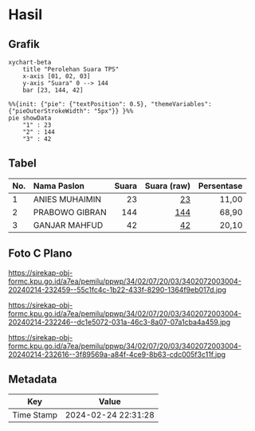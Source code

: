 # Hasil

## Grafik

```mermaid
xychart-beta
    title "Perolehan Suara TPS"
    x-axis [01, 02, 03]
    y-axis "Suara" 0 --> 144
    bar [23, 144, 42]
```

```mermaid
%%{init: {"pie": {"textPosition": 0.5}, "themeVariables": {"pieOuterStrokeWidth": "5px"}} }%%
pie showData
    "1" : 23
    "2" : 144
    "3" : 42
```

## Tabel

| No. | Nama Paslon    | Suara | Suara (raw) | Persentase |
|:--- |:-------------- | -----:| -----------:| ----------:|
| 1   | ANIES MUHAIMIN | 23    | [23][p-1]   | 11,00      |
| 2   | PRABOWO GIBRAN | 144   | [144][p-2]  | 68,90      |
| 3   | GANJAR MAHFUD  | 42    | [42][p-3]   | 20,10      |


[p-1]: https://github.com/gigit-pemilu/pemilu-2024-34-di-yogyakarta/blob/main/pilpres/hitung-suara/sub/34-di-yogyakarta/sub/02-bantul/sub/07-pajangan/sub/2003-guwosari/sub/004-tps/sub/paslon-1.txt
[p-2]: https://github.com/gigit-pemilu/pemilu-2024-34-di-yogyakarta/blob/main/pilpres/hitung-suara/sub/34-di-yogyakarta/sub/02-bantul/sub/07-pajangan/sub/2003-guwosari/sub/004-tps/sub/paslon-2.txt
[p-3]: https://github.com/gigit-pemilu/pemilu-2024-34-di-yogyakarta/blob/main/pilpres/hitung-suara/sub/34-di-yogyakarta/sub/02-bantul/sub/07-pajangan/sub/2003-guwosari/sub/004-tps/sub/paslon-3.txt

## Foto C Plano

https://sirekap-obj-formc.kpu.go.id/a7ea/pemilu/ppwp/34/02/07/20/03/3402072003004-20240214-232459--55c1fc4c-1b22-433f-8290-1364f9eb017d.jpg

https://sirekap-obj-formc.kpu.go.id/a7ea/pemilu/ppwp/34/02/07/20/03/3402072003004-20240214-232246--dc1e5072-031a-46c3-8a07-07a1cba4a459.jpg

https://sirekap-obj-formc.kpu.go.id/a7ea/pemilu/ppwp/34/02/07/20/03/3402072003004-20240214-232616--3f89569a-a84f-4ce9-8b63-cdc005f3c11f.jpg


## Metadata

| Key        | Value               |
| ---------- | ------------------- |
| Time Stamp | 2024-02-24 22:31:28 |



